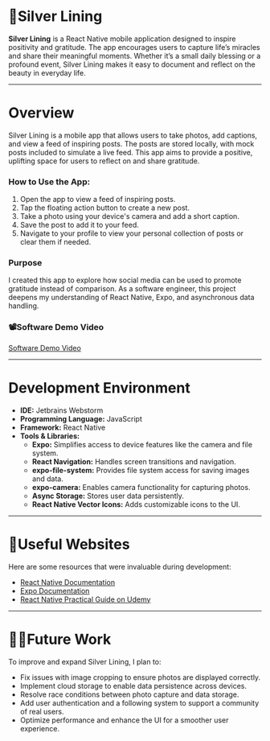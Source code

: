 # 🙏Silver Lining

**Silver Lining** is a React Native mobile application designed to inspire positivity and gratitude. The app encourages users to capture life’s miracles and share their meaningful moments. Whether it’s a small daily blessing or a profound event, Silver Lining makes it easy to document and reflect on the beauty in everyday life.

---

# Overview

Silver Lining is a mobile app that allows users to take photos, add captions, and view a feed of inspiring posts. The posts are stored locally, with mock posts included to simulate a live feed. This app aims to provide a positive, uplifting space for users to reflect on and share gratitude.

### How to Use the App:
1. Open the app to view a feed of inspiring posts.
2. Tap the floating action button to create a new post.
3. Take a photo using your device's camera and add a short caption.
4. Save the post to add it to your feed.
5. Navigate to your profile to view your personal collection of posts or clear them if needed.

### Purpose
I created this app to explore how social media can be used to promote gratitude instead of comparison. As a software engineer, this project deepens my understanding of React Native, Expo, and asynchronous data handling.

### 📽️Software Demo Video
[Software Demo Video](https://www.youtube.com/watch?v=ruILo_twCZs)

---

# Development Environment

- **IDE:** Jetbrains Webstorm
- **Programming Language:** JavaScript
- **Framework:** React Native
- **Tools & Libraries:**
    - **Expo:** Simplifies access to device features like the camera and file system.
    - **React Navigation:** Handles screen transitions and navigation.
    - **expo-file-system:** Provides file system access for saving images and data.
    - **expo-camera:** Enables camera functionality for capturing photos.
    - **Async Storage:** Stores user data persistently.
    - **React Native Vector Icons:** Adds customizable icons to the UI.

---

# 🔗Useful Websites

Here are some resources that were invaluable during development:
* [React Native Documentation](https://reactnative.dev/)
* [Expo Documentation](https://expo.dev/)
* [React Native Practical Guide on Udemy](https://gale.udemy.com/course/react-native-the-practical-guide/learn/lecture/31435368)

---

# 🧑‍🏭Future Work

To improve and expand Silver Lining, I plan to:
* Fix issues with image cropping to ensure photos are displayed correctly.
* Implement cloud storage to enable data persistence across devices.
* Resolve race conditions between photo capture and data storage.
* Add user authentication and a following system to support a community of real users.
* Optimize performance and enhance the UI for a smoother user experience.  

